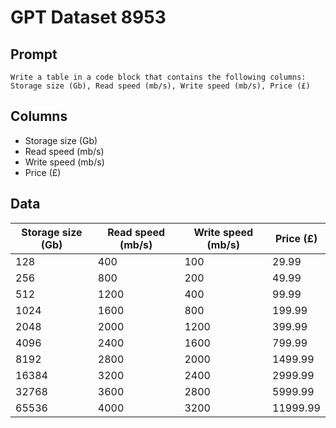 # GPT Dataset 8953
## Prompt
```
Write a table in a code block that contains the following columns: Storage size (Gb), Read speed (mb/s), Write speed (mb/s), Price (£)
```
## Columns
- Storage size (Gb)
- Read speed (mb/s)
- Write speed (mb/s)
- Price (£)

## Data
| Storage size (Gb) | Read speed (mb/s) | Write speed (mb/s) | Price (£) |
|-------------------|--------------------|---------------------|-----------|
| 128               | 400                | 100                 | 29.99     |
| 256               | 800                | 200                 | 49.99     |
| 512               | 1200               | 400                 | 99.99     |
| 1024              | 1600               | 800                 | 199.99    |
| 2048              | 2000               | 1200                | 399.99    |
| 4096              | 2400               | 1600                | 799.99    |
| 8192              | 2800               | 2000                | 1499.99   |
| 16384             | 3200               | 2400                | 2999.99   |
| 32768             | 3600               | 2800                | 5999.99   |
| 65536             | 4000               | 3200                | 11999.99  |

